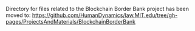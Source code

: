 Directory for files related to the Blockchain Border Bank project has been moved to: https://github.com/HumanDynamics/law.MIT.edu/tree/gh-pages/ProjectsAndMaterials/BlockchainBorderBank

